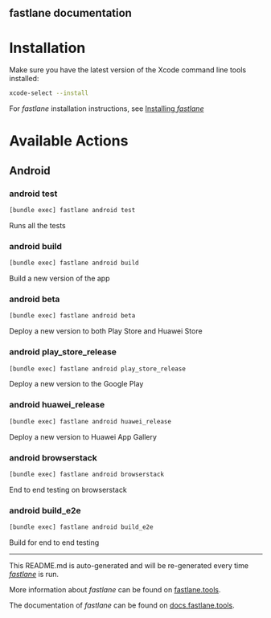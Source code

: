 fastlane documentation
----

# Installation

Make sure you have the latest version of the Xcode command line tools installed:

```sh
xcode-select --install
```

For _fastlane_ installation instructions, see [Installing _fastlane_](https://docs.fastlane.tools/#installing-fastlane)

# Available Actions

## Android

### android test

```sh
[bundle exec] fastlane android test
```

Runs all the tests

### android build

```sh
[bundle exec] fastlane android build
```

Build a new version of the app

### android beta

```sh
[bundle exec] fastlane android beta
```

Deploy a new version to both Play Store and Huawei Store

### android play_store_release

```sh
[bundle exec] fastlane android play_store_release
```

Deploy a new version to the Google Play

### android huawei_release

```sh
[bundle exec] fastlane android huawei_release
```

Deploy a new version to Huawei App Gallery

### android browserstack

```sh
[bundle exec] fastlane android browserstack
```

End to end testing on browserstack

### android build_e2e

```sh
[bundle exec] fastlane android build_e2e
```

Build for end to end testing

----

This README.md is auto-generated and will be re-generated every time [_fastlane_](https://fastlane.tools) is run.

More information about _fastlane_ can be found on [fastlane.tools](https://fastlane.tools).

The documentation of _fastlane_ can be found on [docs.fastlane.tools](https://docs.fastlane.tools).
